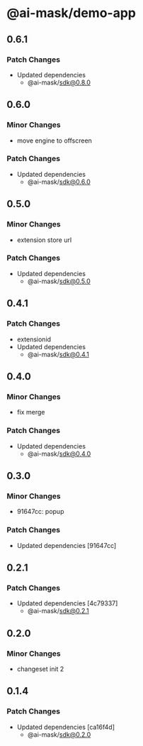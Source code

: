 # @ai-mask/demo-app

## 0.6.1

### Patch Changes

- Updated dependencies
  - @ai-mask/sdk@0.8.0

## 0.6.0

### Minor Changes

- move engine to offscreen

### Patch Changes

- Updated dependencies
  - @ai-mask/sdk@0.6.0

## 0.5.0

### Minor Changes

- extension store url

### Patch Changes

- Updated dependencies
  - @ai-mask/sdk@0.5.0

## 0.4.1

### Patch Changes

- extensionid
- Updated dependencies
  - @ai-mask/sdk@0.4.1

## 0.4.0

### Minor Changes

- fix merge

### Patch Changes

- Updated dependencies
  - @ai-mask/sdk@0.4.0

## 0.3.0

### Minor Changes

- 91647cc: popup

### Patch Changes

- Updated dependencies [91647cc]

## 0.2.1

### Patch Changes

- Updated dependencies [4c79337]
  - @ai-mask/sdk@0.2.1

## 0.2.0

### Minor Changes

- changeset init 2

## 0.1.4

### Patch Changes

- Updated dependencies [ca16f4d]
  - @ai-mask/sdk@0.2.0
